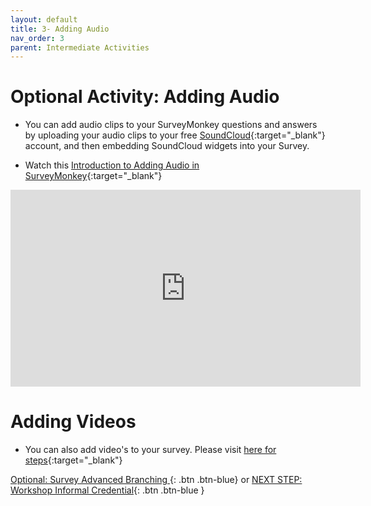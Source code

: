 ```yaml
---
layout: default
title: 3- Adding Audio
nav_order: 3
parent: Intermediate Activities
---
```


# Optional Activity: Adding Audio
- You can add audio clips to your SurveyMonkey questions and answers by uploading your audio clips to your free [SoundCloud](https://soundcloud.com/){:target="_blank"} account, and then embedding SoundCloud widgets into your Survey.

- Watch this [Introduction to Adding Audio in SurveyMonkey](https://www.youtube.com/watch?v=PGNwu29_Xqo&t=7s){:target="_blank"}

<iframe width="560" height="315" src="https://www.youtube.com/embed/PGNwu29_Xqo?si=IrN0WbM69kbFeeXu" title="YouTube video player" frameborder="0" allow="accelerometer; autoplay; clipboard-write; encrypted-media; gyroscope; picture-in-picture; web-share" allowfullscreen></iframe>

# Adding Videos 
- You can also add video's to your survey. Please visit [here for steps](https://help.surveymonkey.com/en/surveymonkey/create/videos/#:~:text=You%20can%20add%20videos%20hosted,any%20questions%20in%20the%20survey){:target="_blank"}

[Optional: Survey Advanced Branching ](advanced-questions.html){: .btn .btn-blue}
or [NEXT STEP: Workshop Informal Credential](informal-credentials.html){: .btn .btn-blue }
